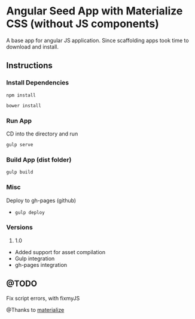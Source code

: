 # Angular Seed App with Materialize CSS (without JS components)

A base app for angular JS application. Since scaffolding apps took time to download and install.

## Instructions

### Install Dependencies
```
npm install

bower install
```
### Run App
CD into the directory and run
```
gulp serve
```

### Build App (dist folder)
```
gulp build
```

### Misc
 Deploy to gh-pages (github)
  * ```gulp deploy``` 
 

### Versions

1. 1.0
 * Added support for asset compilation
 * Gulp integration
 * gh-pages integration

## @TODO
Fix script errors, with fixmyJS

@Thanks to [materialize](https://github.com/Dogfalo/materialize)
